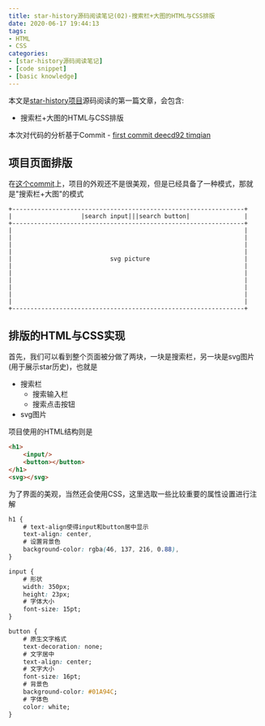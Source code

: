 ```yaml
---
title: star-history源码阅读笔记(02)-搜索栏+大图的HTML与CSS排版
date: 2020-06-17 19:44:13
tags:
- HTML
- CSS
categories:
- [star-history源码阅读笔记]
- [code snippet]
- [basic knowledge]
---
```


本文是[star-history项目](https://github.com/timqian/star-history)源码阅读的第一篇文章，会包含:

- 搜索栏+大图的HTML与CSS排版

本次对代码的分析基于Commit - [first commit deecd92 timqian](https://github.com/timqian/star-history/tree/deecd92097809f39cd0ccd521b85ad54ac8fad24)

## 项目页面排版

在[这个commit](https://github.com/timqian/star-history/tree/deecd92097809f39cd0ccd521b85ad54ac8fad24)上，项目的外观还不是很美观，但是已经具备了一种模式，那就是"搜索栏+大图"的模式

```text
+----------------------------------------------------------------+
|                   |search input|||search button|               |
+----------------------------------------------------------------+
|                                                                |
|                                                                |
|                                                                |
|                                                                |
|                           svg picture                          |
|                                                                |
|                                                                |
|                                                                |
|                                                                |
|                                                                |
|                                                                |
+----------------------------------------------------------------+
```

## 排版的HTML与CSS实现

首先，我们可以看到整个页面被分做了两块，一块是搜索栏，另一块是svg图片(用于展示star历史)，也就是

- 搜索栏
  - 搜索输入栏
  - 搜索点击按钮
- svg图片

项目使用的HTML结构则是

```html
<h1>
    <input/>
    <button></button>
</h1>
<svg></svg>
```

为了界面的美观，当然还会使用CSS，这里选取一些比较重要的属性设置进行注解

```css
h1 {
    # text-align使得input和button居中显示
    text-align: center,
    # 设置背景色
    background-color: rgba(46, 137, 216, 0.88),
}

input {
    # 形状
    width: 350px;
    height: 23px;
    # 字体大小
    font-size: 15pt;
}

button {
    # 原生文字格式
    text-decoration: none;
    # 文字居中
    text-align: center;
    # 文字大小
    font-size: 16pt;
    # 背景色
    background-color: #01A94C;
    # 字体色
    color: white;
}
```
